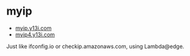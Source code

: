 # myip

- [myip.y13i.com](https://myip.y13i.com/)
- [myip4.y13i.com](https://myip4.y13i.com/)

Just like ifconfig.io or checkip.amazonaws.com, using Lambda@edge.
